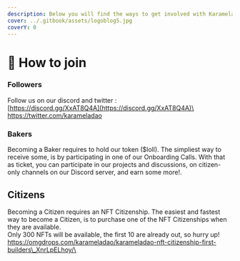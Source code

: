 ```yaml
---
description: Below you will find the ways to get involved with KaramelaDAO
cover: ../.gitbook/assets/logoblog5.jpg
coverY: 0
---
```


# 🤝 How to join

### Followers

Follow us on our discord and twitter :\
[https://discord.gg/XxAT8Q4A](https://discord.gg/XxAT8Q4A)\
[https://twitter.com/karameladao ](https://twitter.com/karameladao)

### Bakers

Becoming a Baker requires to hold our token ($loll). The simpliest way to receive some, is by participating in one of our Onboarding Calls. With that as ticket, you can participate in our projects and discussions,  on citizen-only channels on our Discord server, and earn some more!.

## Citizens

Becoming a Citizen requires an NFT Citizenship. The easiest and fastest way to become a Citizen, is to purchase one of the NFT Citizenships when they are available.\
Only 300 NFTs will be available, the first 10 are already out, so hurry up! [https://omgdrops.com/karameladao/karameladao-nft-citizenship-first-builders\_XnrLpELhoy/\
](https://omgdrops.com/karameladao/karameladao-nft-citizenship-first-builders\_XnrLpELhoy/)
